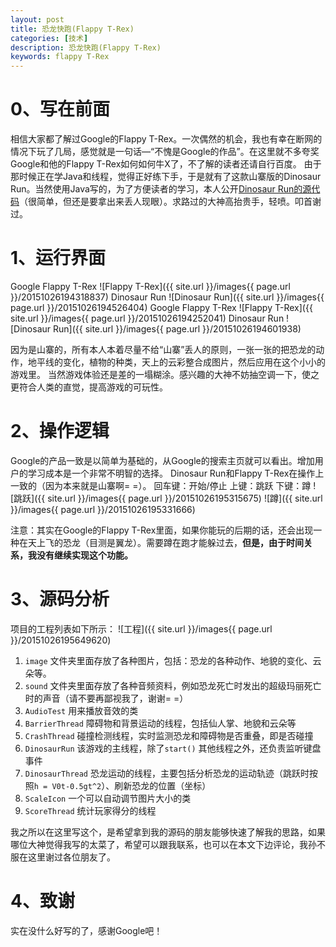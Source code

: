 ```yaml
---
layout: post
title: 恐龙快跑(Flappy T-Rex)
categories: [技术]
description: 恐龙快跑(Flappy T-Rex)
keywords: flappy T-Rex
---
```


# 0、写在前面
相信大家都了解过Google的Flappy T-Rex。一次偶然的机会，我也有幸在断网的情况下玩了几局，感觉就是一句话—“不愧是Google的作品”。在这里就不多夸奖Google和他的Flappy T-Rex如何如何牛X了，不了解的读者还请自行百度。
由于那时候正在学Java和线程，觉得正好练下手，于是就有了这款山寨版的Dinosaur Run。当然使用Java写的，为了方便读者的学习，本人公开[Dinosaur Run的源代码](http://download.csdn.net/detail/sunbufu/9214745)（很简单，但还是要拿出来丢人现眼）。求路过的大神高抬贵手，轻喷。叩首谢过。
# 1、运行界面
Google Flappy T-Rex
![Flappy T-Rex]({{ site.url }}/images{{ page.url }}/20151026194318837)
Dinosaur Run
![Dinosaur Run]({{ site.url }}/images{{ page.url }}/20151026194526404)
Google Flappy T-Rex
![Flappy T-Rex]({{ site.url }}/images{{ page.url }}/20151026194252041)
Dinosaur Run
![Dinosaur Run]({{ site.url }}/images{{ page.url }}/20151026194601938)

因为是山寨的，所有本人本着尽量不给“山寨”丢人的原则，一张一张的把恐龙的动作，地平线的变化，植物的种类，天上的云彩整合成图片，然后应用在这个小小的游戏里。
当然游戏体验还是差的一塌糊涂。感兴趣的大神不妨抽空调一下，使之更符合人类的直觉，提高游戏的可玩性。
# 2、操作逻辑
Google的产品一致是以简单为基础的，从Google的搜索主页就可以看出。增加用户的学习成本是一个非常不明智的选择。
Dinosaur Run和Flappy T-Rex在操作上一致的（因为本来就是山寨啊= =）。
回车键：开始/停止
上键：跳跃
下键：蹲
![跳跃]({{ site.url }}/images{{ page.url }}/20151026195315675)
![蹲]({{ site.url }}/images{{ page.url }}/20151026195331666)

注意：其实在Google的Flappy T-Rex里面，如果你能玩的后期的话，还会出现一种在天上飞的恐龙（目测是翼龙）。需要蹲在跑才能躲过去，**但是，由于时间关系，我没有继续实现这个功能。**
# 3、源码分析
项目的工程列表如下所示：
![工程]({{ site.url }}/images{{ page.url }}/20151026195649620)

1. `image` 文件夹里面存放了各种图片，包括：恐龙的各种动作、地貌的变化、云朵等。
2. `sound` 文件夹里面存放了各种音频资料，例如恐龙死亡时发出的超级玛丽死亡时的声音（请不要再鄙视我了，谢谢= =）
3. `AudioTest` 用来播放音效的类
4. `BarrierThread` 障碍物和背景运动的线程，包括仙人掌、地貌和云朵等
5. `CrashThread` 碰撞检测线程，实时监测恐龙和障碍物是否重叠，即是否碰撞
6. `DinosaurRun` 该游戏的主线程，除了`start()` 其他线程之外，还负责监听键盘事件
7. `DinosaurThread` 恐龙运动的线程，主要包括分析恐龙的运动轨迹（跳跃时按照`h = V0t-0.5gt^2`）、刷新恐龙的位置（坐标）
8. `ScaleIcon` 一个可以自动调节图片大小的类
9. `ScoreThread` 统计玩家得分的线程

我之所以在这里写这个，是希望拿到我的源码的朋友能够快速了解我的思路，如果哪位大神觉得我写的太菜了，希望可以跟我联系，也可以在本文下边评论，我孙不服在这里谢过各位朋友了。
# 4、致谢
实在没什么好写的了，感谢Google吧！